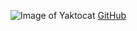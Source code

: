 ![Image of Yaktocat](https://octodex.github.com/images/yaktocat.png)
[GitHub](http://github.com/vasudusa)
